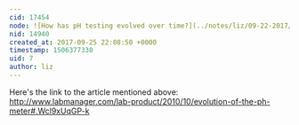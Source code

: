 ```yaml
---
cid: 17454
node: ![How has pH testing evolved over time?](../notes/liz/09-22-2017/how-has-ph-testing-evolved-over-time)
nid: 14940
created_at: 2017-09-25 22:08:50 +0000
timestamp: 1506377330
uid: 7
author: liz
---
```


Here's the link to the article mentioned above: http://www.labmanager.com/lab-product/2010/10/evolution-of-the-ph-meter#.Wcl9xUqGP-k